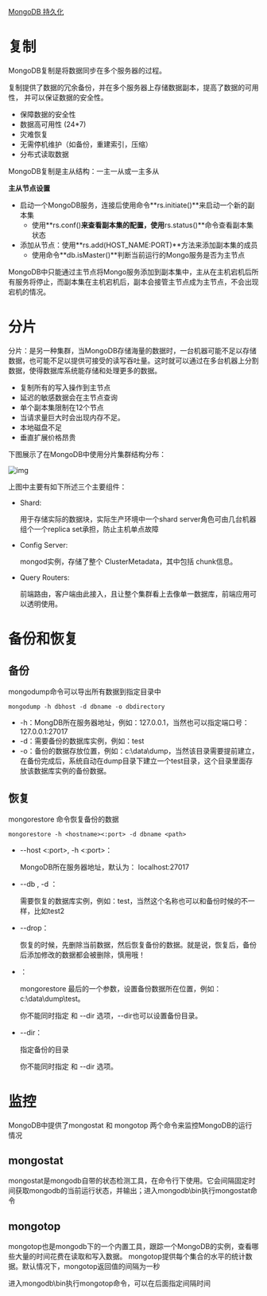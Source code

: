 [MongoDB 持久化](https://www.cnblogs.com/yjh1995/p/14164223.html)

# 复制

MongoDB复制是将数据同步在多个服务器的过程。

复制提供了数据的冗余备份，并在多个服务器上存储数据副本，提高了数据的可用性， 并可以保证数据的安全性。

- 保障数据的安全性
- 数据高可用性 (24*7)
- 灾难恢复
- 无需停机维护（如备份，重建索引，压缩）
- 分布式读取数据

MongoDB复制是主从结构：一主一从或一主多从

**主从节点设置**

- 启动一个MongoDB服务，连接后使用命令**rs.initiate()**来启动一个新的副本集
  - 使用**rs.conf()**来查看副本集的配置，使用**rs.status()**命令查看副本集状态
- 添加从节点：使用**rs.add(HOST_NAME:PORT)**方法来添加副本集的成员
  - 使用命令**db.isMaster()**判断当前运行的Mongo服务是否为主节点

MongoDB中只能通过主节点将Mongo服务添加到副本集中，主从在主机宕机后所有服务将停止，而副本集在主机宕机后，副本会接管主节点成为主节点，不会出现宕机的情况。

# 分片

分片：是另一种集群，当MongoDB存储海量的数据时，一台机器可能不足以存储数据，也可能不足以提供可接受的读写吞吐量。这时就可以通过在多台机器上分割数据，使得数据库系统能存储和处理更多的数据。

- 复制所有的写入操作到主节点
- 延迟的敏感数据会在主节点查询
- 单个副本集限制在12个节点
- 当请求量巨大时会出现内存不足。
- 本地磁盘不足
- 垂直扩展价格昂贵

下图展示了在MongoDB中使用分片集群结构分布：

![img](https://www.runoob.com/wp-content/uploads/2013/12/sharding.png)

上图中主要有如下所述三个主要组件：

- Shard:

  用于存储实际的数据块，实际生产环境中一个shard server角色可由几台机器组个一个replica set承担，防止主机单点故障

- Config Server:

  mongod实例，存储了整个 ClusterMetadata，其中包括 chunk信息。

- Query Routers:

  前端路由，客户端由此接入，且让整个集群看上去像单一数据库，前端应用可以透明使用。

# 备份和恢复

## 备份

mongodump命令可以导出所有数据到指定目录中

```
mongodump -h dbhost -d dbname -o dbdirectory
```

- -h：MongDB所在服务器地址，例如：127.0.0.1，当然也可以指定端口号：127.0.0.1:27017
- -d：需要备份的数据库实例，例如：test
- -o：备份的数据存放位置，例如：c:\data\dump，当然该目录需要提前建立，在备份完成后，系统自动在dump目录下建立一个test目录，这个目录里面存放该数据库实例的备份数据。

## 恢复

mongorestore 命令恢复备份的数据

```
mongorestore -h <hostname><:port> -d dbname <path>
```

- --host <:port>, -h <:port>：

  MongoDB所在服务器地址，默认为： localhost:27017

- --db , -d ：

  需要恢复的数据库实例，例如：test，当然这个名称也可以和备份时候的不一样，比如test2

- --drop：

  恢复的时候，先删除当前数据，然后恢复备份的数据。就是说，恢复后，备份后添加修改的数据都会被删除，慎用哦！

- <path>：

  mongorestore 最后的一个参数，设置备份数据所在位置，例如：c:\data\dump\test。

  你不能同时指定 <path> 和 --dir 选项，--dir也可以设置备份目录。

- --dir：

  指定备份的目录

  你不能同时指定 <path> 和 --dir 选项。

# 监控

MongoDB中提供了mongostat 和 mongotop 两个命令来监控MongoDB的运行情况

## mongostat

mongostat是mongodb自带的状态检测工具，在命令行下使用。它会间隔固定时间获取mongodb的当前运行状态，并输出；进入mongodb\bin执行mongostat命令

## mongotop

mongotop也是mongodb下的一个内置工具，跟踪一个MongoDB的实例，查看哪些大量的时间花费在读取和写入数据。 mongotop提供每个集合的水平的统计数据。默认情况下，mongotop返回值的间隔为一秒

进入mongodb\bin执行mongotop命令，可以在后面指定间隔时间